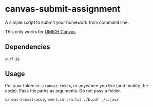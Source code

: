 # canvas-submit-assignment

A simple script to submit your homework from command line.

This only works for [UMICH Canvas](https://umich.instructure.com/).

## Dependencies

`curl`
`jq`

## Usage

Put your token in `~/canvas_token`, or anywhere you like (and modify the code). Pass file paths as arguments. Do not pass a folder.
```shell
canvas-submit-assignment.sh ./a.txt ./b.pdf ./c.java
```